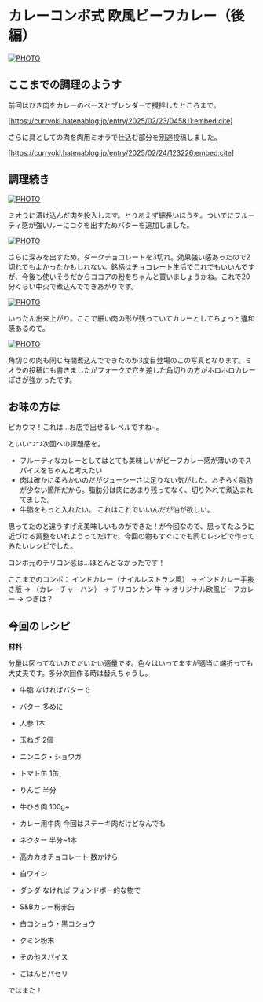 # カレーコンボ式 欧風ビーフカレー（後編）

[![PHOTO](/images/202502/IMG_7955_1.jpg)](/images_original/202502/IMG_7955.jpg)

## ここまでの調理のようす

前回はひき肉をカレーのベースとブレンダーで攪拌したところまで。

[https://curryoki.hatenablog.jp/entry/2025/02/23/045811:embed:cite]

さらに具としての肉を肉用ミオラで仕込む部分を別途投稿しました。

[https://curryoki.hatenablog.jp/entry/2025/02/24/123226:embed:cite]


## 調理続き

[![PHOTO](/images/202502/IMG_7948_1.jpg)](/images_original/202502/IMG_7948.jpg)

ミオラに漬け込んだ肉を投入します。とりあえず細長いほうを。ついでにフルーティ感が強いルーにコクを出すためバターを追加しました。

[![PHOTO](/images/202502/IMG_7949_1.jpg)](/images_original/202502/IMG_7949.jpg)

さらに深みを出すため。ダークチョコレートを3切れ。効果強い感あったので2切れでもよかったかもしれない。銘柄はチョコレート生活でこれでもいいんですが、今後も使いそうだからココアの粉をちゃんと買いましょうかね。これで20分くらい中火で煮込んでできあがりです。

[![PHOTO](/images/202502/IMG_7951_1.jpg)](/images_original/202502/IMG_7951.jpg)

いったん出来上がり。ここで細い肉の形が残っていてカレーとしてちょっと違和感あるので。

[![PHOTO](/images/202502/IMG_7955_1.jpg)](/images_original/202502/IMG_7955.jpg)

角切りの肉も同じ時間煮込んでできたのが3度目登場のこの写真となります。ミオラの投稿にも書きましたがフォークで穴を差した角切りの方がホロホロカレーぽさが強かったです。

## お味の方は

ピカウマ！これは…お店で出せるレベルですね~。

といいつつ次回への課題感を。

* フルーティなカレーとしてはとても美味しいがビーフカレー感が薄いのでスパイスをちゃんと考えたい
* 肉は確かに柔らかいのだがジューシーさは足りない気がした。おそらく脂肪が少ない箇所だから。脂肪分は肉にあまり残ってなく、切り外れて煮込まれてました。
* 牛脂をもっと入れたい。 これはこれでいいんだが油が欲しい。

思ってたのと違うすげえ美味しいものができた！が今回なので、思ってたふうに近づける調整をいれようってだけで、今回の物もすぐにでも同じレシピで作ってみたいレシピでした。

コンボ元のチリコン感は…ほとんどなかったです！

ここまでのコンボ： インドカレー（ナイルレストラン風） → インドカレー手抜き版 → （カレーチャーハン） → チリコンカン 牛 → オリジナル欧風ビーフカレー → つぎは？


## 今回のレシピ

__材料__

分量は図ってないのでだいたい適量です。色々はいってますが適当に端折っても大丈夫です。多分次回作る時は替えちゃうし。

* 牛脂 なければバターで
* バター 多めに
* 人参 1本
* 玉ねぎ 2個
* ニンニク・ショウガ
* トマト缶 1缶
* りんご 半分
* 牛ひき肉 100g~
* カレー用牛肉 今回はステーキ肉だけどなんでも
* ネクター 半分~1本
* 高カカオチョコレート 数かけら
* 白ワイン
* ダシダ なければ フォンドボー的な物で

* S&Bカレー粉赤缶
* 白コショウ・黒コショウ
* クミン粉末
* その他スパイス

* ごはんとパセリ


ではまた！

